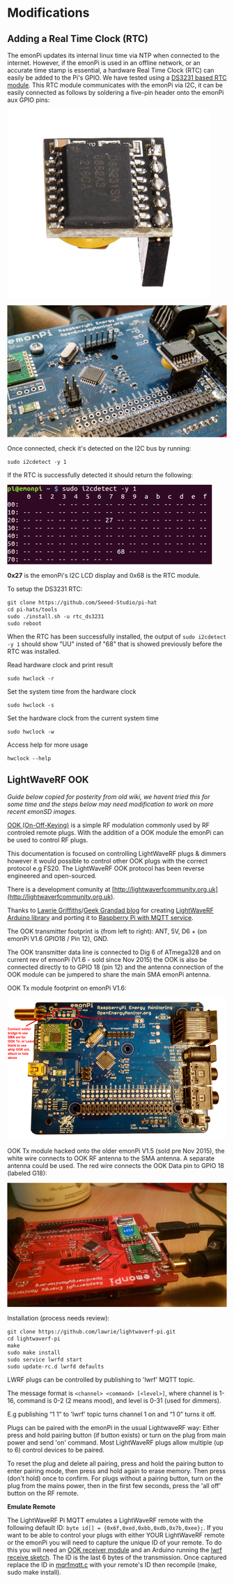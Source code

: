 # Modifications

## Adding a Real Time Clock (RTC)

The emonPi updates its internal linux time via NTP when connected to the internet. However, if the emonPi is used in an offline network, or an accurate time stamp is essential, a hardware Real Time Clock (RTC) can easily be added to the Pi's GPIO. We have tested using a [DS3231 based RTC module](http://thepihut.com/products/mini-rtc-module-for-raspberry-pi). This RTC module communicates  with the emonPi via I2C, it can be easily connected as follows by soldering a five-pin header onto the emonPi aux GPIO pins: 

![](img/DS3231rtc.jpg)

![](img/EmonPi_RTC.JPG)

Once connected, check it's detected on the I2C bus by running:

    sudo i2cdetect -y 1

If the RTC is successfully detected it should return the following: 

![](img/Emonpi_rtc_i2c.png)

**0x27** is the emonPi's I2C LCD display and 0x68 is the RTC module.

To setup the DS3231 RTC:

    git clone https://github.com/Seeed-Studio/pi-hat
    cd pi-hats/tools
    sudo ./install.sh -u rtc_ds3231
    sudo reboot

When the RTC has been successfully installed, the output of `sudo i2cdetect -y 1` should show "UU" insted of "68" that is showed previously before the RTC was installed.
 
Read hardware clock and print result

    sudo hwclock -r

Set the system time from the hardware clock

    sudo hwclock -s

Set the hardware clock from the current system time

    sudo hwclock -w

Access help for more usage

    hwclock --help

## LightWaveRF OOK

*Guide below copied for posterity from old wiki, we havent tried this for some time and the steps below may need modification to work on more recent emonSD images.*

[OOK (On-Off-Keying)](http://en.wikipedia.org/wiki/On-off_keying) is a simple RF modulation commonly used by RF controled remote plugs. With the addition of a OOK module the emonPi can be used to control RF plugs. 

This documentation is focused on controlling LightWaveRF plugs & dimmers however it would possible to control other OOK plugs with the correct protocol e.g FS20. The LightWaveRF OOK protocol has been reverse engineered and open-sourced. 

There is a development comunity at [http://lightwaverfcommunity.org.uk](http://lightwaverfcommunity.org.uk).

Thanks to [Lawrie Griffiths](https://github.com/lawrie)/[Geek Grandad blog](https://geekgrandad.wordpress.com) for creating [LightWaveRF Arduino library](https://github.com/lawrie/LightwaveRF) and porting it to [Raspberry Pi with MQTT service](https://github.com/openenergymonitor/lightwaverf-pi). 

The OOK transmitter footprint is (from left to right): ANT, 5V, D6 + (on emonPi V1.6 GPIO18 / Pin 12), GND.

The OOK transmitter data line is connected to Dig 6 of ATmega328 and on current rev of emonPi (V1.6 - sold since Nov 2015) the OOK is also be connected directly to to GPIO 18 (pin 12) and the antenna connection of the OOK module can be jumpered to share the main SMA emonPi antenna.

OOK Tx module footprint on emonPi V1.6:

![](img/EmonPi_V1_6_OOK_Tx.png)

OOK Tx module hacked onto the older emonPi V1.5 (sold pre Nov 2015), the white wire connects to OOK RF antenna to the SMA antenna. A separate antenna could be used. The red wire connects the OOK Data pin to GPIO 18 (labeled G18):

![](img/Emonpi_ook.jpg)

Installation (process needs review):

    git clone https://github.com/lawrie/lightwaverf-pi.git
    cd lightwaverf-pi
    make
    sudo make install
    sudo service lwrfd start
    sudo update-rc.d lwrfd defaults

LWRF plugs can be controlled by publishing to 'lwrf' MQTT topic. 

The message format is `<channel> <command> [<level>]`, where channel is 1-16, command is 0-2 (2 means mood), and level is 0-31 (used for dimmers).

E.g publishing “1 1” to 'lwrf' topic turns channel 1 on and “1 0” turns it off. 

Plugs can be paired with the emonPi in the usual LightwaveRF way: Either press and hold pairing button (if button exists) or turn on the plug from main power and send 'on' command. Most LightWaveRF plugs allow multiple (up to 6) control devices to be paired. 

To reset the plug and delete all pairing, press and hold the pairing button to enter pairing mode, then press and hold again to erase memory. Then press (don't hold) once to confirm. For plugs without a pairing button, turn on the plug from the mains power, then in the first few seconds, press the 'all off' button on the RF remote. 

**Emulate Remote**

The LightWaveRF Pi MQTT emulates a LightWaveRF remote with the following default ID: `byte id[] = {0x6f,0xed,0xbb,0xdb,0x7b,0xee};`. If you want to be able to control your plugs with either YOUR LightWaveRF remote or the emonPi you will need to capture the unique ID of your remote. To do this you will need an [OOK receiver module](http://uk.rs-online.com/web/p/lower-power-rf-modules/6172044) and an Arduino running the [lwrf receive sketch](https://github.com/lawrie/LightwaveRF/tree/master/examples/lwreceive). The ID is the last 6 bytes of the transmission. Once captured replace the ID in [mqrfmqtt.c](https://github.com/lawrie/LightwaveRF/tree/master/examples/lwreceive) with your remote's ID then recompile (make, sudo make install).

